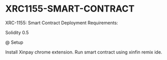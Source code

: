 # XRC1155-SMART-CONTRACT
XRC-1155: Smart Contract  Deployment
Requirements:

Solidity 0.5

@ Setup

Install Xinpay chrome extension.
Run smart contract using xinfin remix ide.
